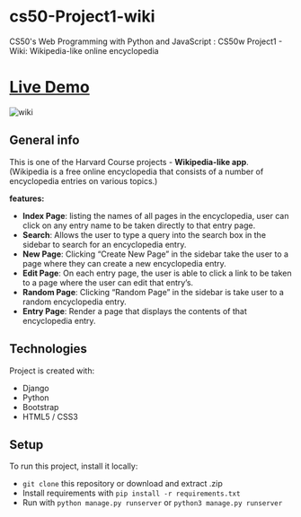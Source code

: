 # cs50-Project1-wiki
CS50's Web Programming with Python and JavaScript : CS50w Project1 - Wiki: Wikipedia-like online encyclopedia 
# [Live Demo](https://django-wiki-app.herokuapp.com/)

![wiki](https://user-images.githubusercontent.com/80982136/128224303-b641fc16-6f0a-4d08-854b-1f7cc7349b1d.gif)

## General info
This is one of the Harvard Course projects - **Wikipedia-like app**. \
(Wikipedia is a free online encyclopedia that consists of a number of encyclopedia entries on various topics.)

 **features:**
 * **Index Page**: listing the names of all pages in the encyclopedia, user can click on any entry name to be taken directly to that entry page.
 * **Search**: Allows the user to type a query into the search box in the sidebar to search for an encyclopedia entry.
 * **New Page**: Clicking “Create New Page” in the sidebar take the user to a page where they can create a new encyclopedia entry.
 * **Edit Page**: On each entry page, the user is able to click a link to be taken to a page where the user can edit that entry’s.
 * **Random Page**: Clicking “Random Page” in the sidebar is take user to a random encyclopedia entry.
 * **Entry Page**: Render a page that displays the contents of that encyclopedia entry.
	
## Technologies
Project is created with:
* Django
* Python
* Bootstrap 
* HTML5 / CSS3
	
## Setup
To run this project, install it locally:
* ```git clone``` this repository or download and extract .zip
* Install requirements with ```pip install -r requirements.txt```
* Run with ```python manage.py runserver``` or ```python3 manage.py runserver```

